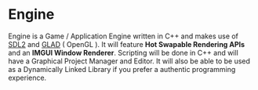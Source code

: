 # Engine
Engine is a Game / Application Engine written in C++ and makes use of [SDL2](https://github.com/libsdl-org/SDL) and [GLAD](https://github.com/Dav1dde/glad) ( OpenGL ). It will feature **Hot Swapable Rendering APIs** and an **IMGUI Window Renderer**.
Scripting will be done in C++ and will have a Graphical Project Manager and Editor. It will also be able to be used as a Dynamically Linked Library if you prefer a authentic programming experience.
